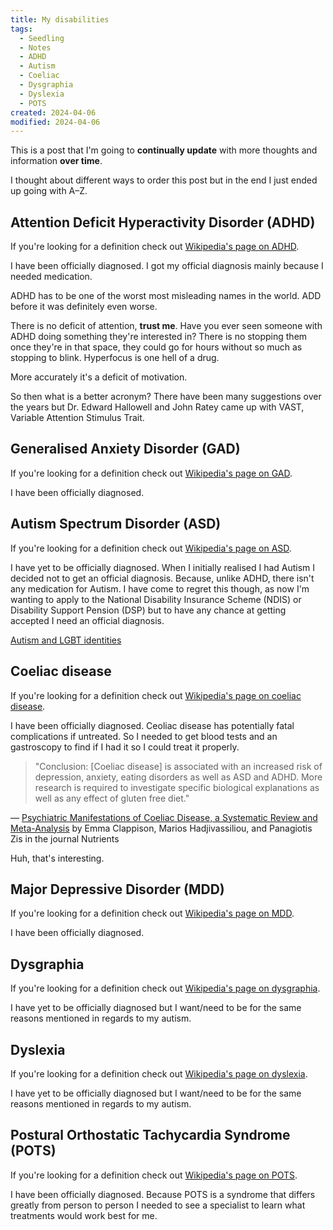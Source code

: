 ```yaml
---
title: My disabilities
tags:
  - Seedling
  - Notes
  - ADHD
  - Autism
  - Coeliac
  - Dysgraphia
  - Dyslexia
  - POTS
created: 2024-04-06
modified: 2024-04-06
---
```


This is a post that I'm going to **continually update** with more thoughts and information **over time**.

I thought about different ways to order this post but in the end I just ended up going with A–Z.

## Attention Deficit Hyperactivity Disorder (ADHD)

If you're looking for a definition check out [Wikipedia's page on ADHD](https://en.wikipedia.org/wiki/Attention_deficit_hyperactivity_disorder).

I have been officially diagnosed. I got my official diagnosis mainly because I needed medication.

ADHD has to be one of the worst most misleading names in the world. ADD before it was definitely even worse.

There is no deficit of attention, **trust me**. Have you ever seen someone with ADHD doing something they're interested in? There is no stopping them once they're in that space, they could go for hours without so much as stopping to blink. Hyperfocus is one hell of a drug.

More accurately it's a deficit of motivation.

So then what is a better acronym? There have been many suggestions over the years but Dr. Edward Hallowell and John Ratey came up with VAST, Variable Attention Stimulus Trait.

## Generalised Anxiety Disorder (GAD)

If you're looking for a definition check out [Wikipedia's page on GAD](https://en.wikipedia.org/wiki/Generalized_anxiety_disorder).

I have been officially diagnosed.

## Autism Spectrum Disorder (ASD)

If you're looking for a definition check out [Wikipedia's page on ASD](https://en.wikipedia.org/wiki/Autism_spectrum).

I have yet to be officially diagnosed. When I initially realised I had Autism I decided not to get an official diagnosis. Because, unlike ADHD, there isn't any medication for Autism. I have come to regret this though, as now I'm wanting to apply to the National Disability Insurance Scheme (NDIS) or Disability Support Pension (DSP) but to have any chance at getting accepted I need an official diagnosis.

[Autism and LGBT identities](https://en.wikipedia.org/wiki/Autism_and_LGBT_identities)

## Coeliac disease

If you're looking for a definition check out [Wikipedia's page on coeliac disease](https://en.wikipedia.org/wiki/Coeliac_disease).

I have been officially diagnosed. Ceoliac disease has potentially fatal complications if untreated. So I needed to get blood tests and an gastroscopy to find if I had it so I could treat it properly.

> "Conclusion: \[Coeliac disease\] is associated with an increased risk of depression, anxiety, eating disorders as well as ASD and ADHD. More research is required to investigate specific biological explanations as well as any effect of gluten free diet."

— [Psychiatric Manifestations of Coeliac Disease, a Systematic Review and Meta-Analysis](https://doi.org/10.3390/nu12010142) by Emma Clappison, Marios Hadjivassiliou, and Panagiotis Zis in the journal Nutrients

Huh, that's interesting.

## Major Depressive Disorder (MDD)

If you're looking for a definition check out [Wikipedia's page on MDD](https://en.wikipedia.org/wiki/Major_depressive_disorder).

I have been officially diagnosed.

## Dysgraphia

If you're looking for a definition check out [Wikipedia's page on dysgraphia](https://en.wikipedia.org/wiki/Dysgraphia).

I have yet to be officially diagnosed but I want/need to be for the same reasons mentioned in regards to my autism.

## Dyslexia

If you're looking for a definition check out [Wikipedia's page on dyslexia](https://en.wikipedia.org/wiki/Dyslexia).

I have yet to be officially diagnosed but I want/need to be for the same reasons mentioned in regards to my autism.

## Postural Orthostatic Tachycardia Syndrome (POTS)

If you're looking for a definition check out [Wikipedia's page on POTS](https://en.wikipedia.org/wiki/Postural_orthostatic_tachycardia_syndrome).

I have been officially diagnosed. Because POTS is a syndrome that differs greatly from person to person I needed to see a specialist to learn what treatments would work best for me.
